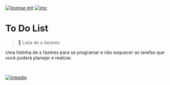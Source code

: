 [![license mit](https://img.shields.io/github/license/mrbrenio/simplesimc)](https://github.com/MrBrenio/todo-list/blob/main/LICENSE) [![imc](https://img.shields.io/badge/MrBrenio-todo-brightgreen)](https://mrbrenio.github.io/todo-list/)

# To Do List 
> 🧾 Lista de a fazeres 

Uma listinha de a fazeres para se programar e não esquecer as tarefas que você poderá planejar e realizar.

<br>

[![linkedin](https://img.icons8.com/material/72/linkedin--v3.gif)](https://www.linkedin.com/in/brenio/) 
